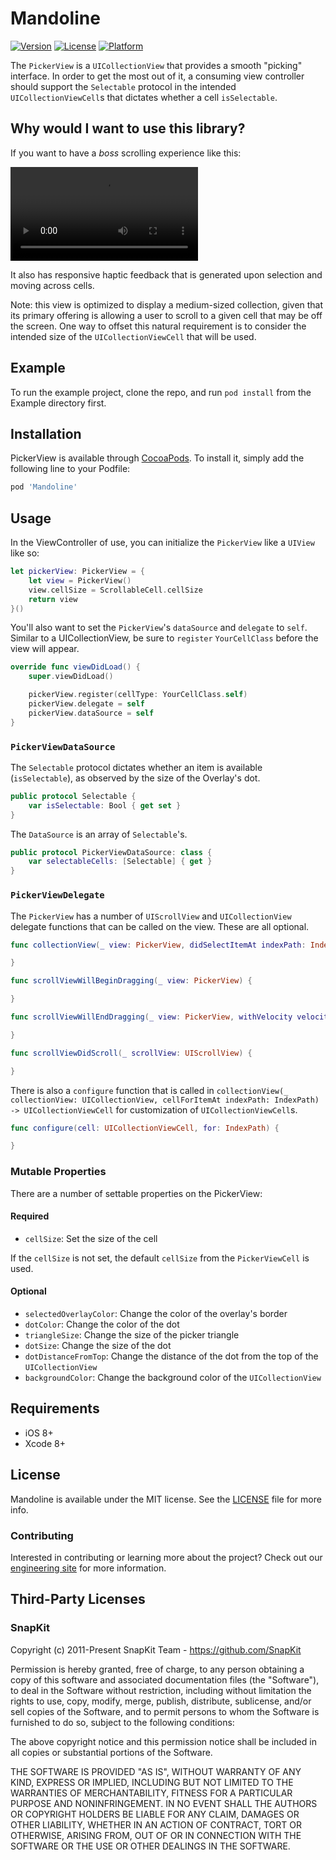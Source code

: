 # Mandoline

[![Version](https://img.shields.io/cocoapods/v/Mandoline.svg?style=flat)](http://cocoapods.org/pods/Mandoline)
[![License](https://img.shields.io/cocoapods/l/Mandoline.svg?style=flat)](http://cocoapods.org/pods/Mandoline)
[![Platform](https://img.shields.io/cocoapods/p/Mandoline.svg?style=flat)](http://cocoapods.org/pods/Mandoline)

The `PickerView` is a `UICollectionView` that provides a smooth "picking" interface. In order to get the most out of it, a consuming view controller should support the `Selectable` protocol in the intended `UICollectionViewCell`s that dictates whether a cell `isSelectable`.

## Why would I want to use this library?

If you want to have a _boss_ scrolling experience like this:

![Blue Apron Meal Rescheduler](Mandoline/Assets/rescheduler-2.mov)

It also has responsive haptic feedback that is generated upon selection and moving across cells.

Note: this view is optimized to display a medium-sized collection, given that its primary offering is allowing a user to scroll to a given cell that may be off the screen. One way to offset this natural requirement is to consider the intended size of the `UICollectionViewCell` that will be used.

## Example

To run the example project, clone the repo, and run `pod install` from the Example directory first.

## Installation

PickerView is available through [CocoaPods](http://cocoapods.org). To install
it, simply add the following line to your Podfile:

```ruby
pod 'Mandoline'
```

## Usage

In the ViewController of use, you can initialize the `PickerView` like a `UIView` like so:

``` swift
let pickerView: PickerView = {
    let view = PickerView()
    view.cellSize = ScrollableCell.cellSize
    return view
}()
```

You'll also want to set the `PickerView`'s `dataSource` and `delegate` to `self`. Similar to a UICollectionView, be sure to `register` `YourCellClass` before the view will appear.

``` swift
override func viewDidLoad() {
    super.viewDidLoad()

    pickerView.register(cellType: YourCellClass.self)
    pickerView.delegate = self
    pickerView.dataSource = self
}
```

### `PickerViewDataSource`

 The `Selectable` protocol dictates whether an item is available (`isSelectable`), as observed by the size of the Overlay's dot.

``` swift
public protocol Selectable {
    var isSelectable: Bool { get set }
}
```

The `DataSource` is an array of `Selectable`'s.
``` swift
public protocol PickerViewDataSource: class {
    var selectableCells: [Selectable] { get }
}
```

### `PickerViewDelegate`

The `PickerView` has a number of `UIScrollView` and `UICollectionView` delegate functions that can be called on the view. These are all optional.

``` swift
func collectionView(_ view: PickerView, didSelectItemAt indexPath: IndexPath) {

}

func scrollViewWillBeginDragging(_ view: PickerView) {

}

func scrollViewWillEndDragging(_ view: PickerView, withVelocity velocity: CGPoint, targetContentOffset: UnsafeMutablePointer<CGPoint>) {

}

func scrollViewDidScroll(_ scrollView: UIScrollView) {

}
```

There is also a `configure` function that is called in `collectionView(_ collectionView: UICollectionView, cellForItemAt indexPath: IndexPath) -> UICollectionViewCell` for customization of `UICollectionViewCell`s.

``` swift
func configure(cell: UICollectionViewCell, for: IndexPath) {

}
```

### Mutable Properties

There are a number of settable properties on the PickerView:

#### Required
* `cellSize`: Set the size of the cell

If the `cellSize` is not set, the default `cellSize` from the `PickerViewCell` is used.

#### Optional
* `selectedOverlayColor`: Change the color of the overlay's border
* `dotColor`: Change the color of the dot
* `triangleSize`: Change the size of the picker triangle
* `dotSize`: Change the size of the dot
* `dotDistanceFromTop`: Change the distance of the dot from the top of the `UICollectionView`
* `backgroundColor`: Change the background color of the `UICollectionView`

## Requirements

* iOS 8+
* Xcode 8+

## License

Mandoline is available under the MIT license. See the [LICENSE](LICENSE) file for more info.

### Contributing

Interested in contributing or learning more about the project? Check out our [engineering site](http://blueapron.io/) for more information.

## Third-Party Licenses

### SnapKit
Copyright (c) 2011-Present SnapKit Team - https://github.com/SnapKit

Permission is hereby granted, free of charge, to any person obtaining a copy of this software and associated documentation files (the "Software"), to deal in the Software without restriction, including without limitation the rights to use, copy, modify, merge, publish, distribute, sublicense, and/or sell copies of the Software, and to permit persons to whom the Software is furnished to do so, subject to the following conditions:

The above copyright notice and this permission notice shall be included in all copies or substantial portions of the Software.

THE SOFTWARE IS PROVIDED "AS IS", WITHOUT WARRANTY OF ANY KIND, EXPRESS OR IMPLIED, INCLUDING BUT NOT LIMITED TO THE WARRANTIES OF MERCHANTABILITY, FITNESS FOR A PARTICULAR PURPOSE AND NONINFRINGEMENT. IN NO EVENT SHALL THE AUTHORS OR COPYRIGHT HOLDERS BE LIABLE FOR ANY CLAIM, DAMAGES OR OTHER LIABILITY, WHETHER IN AN ACTION OF CONTRACT, TORT OR OTHERWISE, ARISING FROM, OUT OF OR IN CONNECTION WITH THE SOFTWARE OR THE USE OR OTHER DEALINGS IN THE SOFTWARE.
